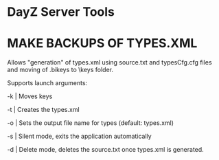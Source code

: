 # DayZ Server Tools
 
# MAKE BACKUPS OF TYPES.XML
 
Allows "generation" of types.xml using source.txt and typesCfg.cfg files and moving of .bikeys to \keys folder.

Supports launch arguments:

-k | Moves keys

-t | Creates the types.xml

-o | Sets the output file name for types (default: types.xml)

-s | Silent mode, exits the application automatically

-d | Delete mode, deletes the source.txt once types.xml is generated.
